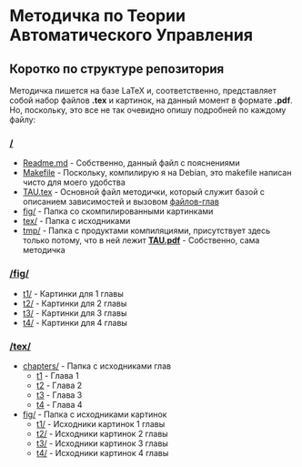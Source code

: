 # Методичка по Теории Автоматического Управления

## Коротко по структуре репозитория

Методичка пишется на базе LaTeX и, соответственно, представляет собой набор файлов **.tex** и картинок, на данный момент в формате **.pdf**.
Но, поскольку, это все не так очевидно опишу подробней по каждому файлу:

### [/](https://github.com/maxim1317/ThoAC)
* [Readme.md](https://github.com/maxim1317/ThoAC/edit/master/README.md) - Собственно, данный файл с пояснениями
* [Makefile](https://github.com/maxim1317/ThoAC/blob/master/Makefile) - Поскольку, компилирую я на Debian, это makefile  написан чисто для моего удобства
* [TAU.tex](https://github.com/maxim1317/ThoAC/blob/master/TAU.tex) - Основной файл методички, который служит базой с описанием зависимостей и вызовом [файлов-глав](https://github.com/maxim1317/ThoAC/tree/master/tex/chapters)
* [fig/](https://github.com/maxim1317/ThoAC#fig) - Папка со скомпилированными картинками
* [tex/](https://github.com/maxim1317/ThoAC#tex) - Папка с исходниками
* [tmp/](https://github.com/maxim1317/ThoAC/tree/master/tmp) - Папка с продуктами компиляциями, присутствует здесь только потому, что в ней лежит [**TAU.pdf**](https://github.com/maxim1317/ThoAC/blob/master/tmp/TAU.pdf) - Собственно, сама методичка

### [/fig/](https://github.com/maxim1317/ThoAC/tree/master/fig)
* [t1/](https://github.com/maxim1317/ThoAC/tree/master/fig/t1) - Картинки для 1 главы
* [t2/](https://github.com/maxim1317/ThoAC/tree/master/fig/t2) - Картинки для 2 главы
* [t3/](https://github.com/maxim1317/ThoAC/tree/master/fig/t2) - Картинки для 3 главы
* [t4/](https://github.com/maxim1317/ThoAC/tree/master/fig/t2) - Картинки для 4 главы

### [/tex/](https://github.com/maxim1317/ThoAC/tree/master/tex)
* [chapters/](https://github.com/maxim1317/ThoAC/tree/master/tex/chapters) - Папка с исходниками глав
  * [t1](https://github.com/maxim1317/ThoAC/blob/master/tex/chapters/t_1.tex) - Глава 1
  * [t2](https://github.com/maxim1317/ThoAC/blob/master/tex/chapters/t_2.tex) - Глава 2
  * [t3](https://github.com/maxim1317/ThoAC/blob/master/tex/chapters/t_3.tex) - Глава 3
  * [t4](https://github.com/maxim1317/ThoAC/blob/master/tex/chapters/t_4.tex) - Глава 4
* [fig/](https://github.com/maxim1317/ThoAC/tree/master/tex/fig) - Папка с исходниками картинок
  * [t1/](https://github.com/maxim1317/ThoAC/tree/master/tex/fig/t1) - Исходники картинок 1 главы
  * [t2/](https://github.com/maxim1317/ThoAC/tree/master/tex/fig/t2) - Исходники картинок 2 главы
  * [t3/](https://github.com/maxim1317/ThoAC/tree/master/tex/fig/t3) - Исходники картинок 3 главы
  * [t4/](https://github.com/maxim1317/ThoAC/tree/master/tex/fig/t4) - Исходники картинок 4 главы
